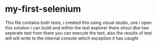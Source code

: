 # my-first-selenium

This file contains both tests, i created this using visual studio, one i open this solution i can build and within the test explorer there shoul dbe two seperate test from there you can execute the test, also the results of test will will write to the internal console which exception it has caught
